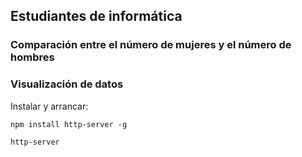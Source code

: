 
## Estudiantes de informática 
### Comparación entre el número de mujeres y el número de hombres
### Visualización de datos

Instalar y arrancar: 

 ```
 npm install http-server -g

 http-server
 ```


